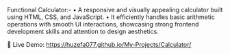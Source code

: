 Functional Calculator:-
• A responsive and visually appealing calculator built using HTML, CSS, and JavaScript. 
• It efficiently handles basic arithmetic operations with smooth UI interactions, showcasing strong frontend development skills and attention to design aesthetics.

🔗 Live Demo: https://huzefa077.github.io/My-Projects/Calculator/ 
